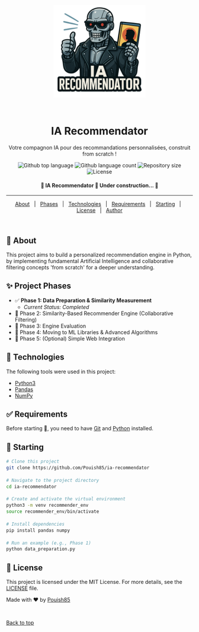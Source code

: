<div align="center" id="top"> 
  <img src="./asset/img/logo.png" alt="IA Recommendator" style="width: 250px" />

  &#xa0;
</div>

<h1 align="center">IA Recommendator</h1>
<p align="center">Votre compagnon IA pour des recommandations personnalisées, construit from scratch !</p>

<p align="center">
  <img alt="Github top language" src="https://img.shields.io/github/languages/top/Pouish85/ia-recommendator?color=56BEB8">

  <img alt="Github language count" src="https://img.shields.io/github/languages/count/Pouish85/ia-recommendator?color=56BEB8">

  <img alt="Repository size" src="https://img.shields.io/github/repo-size/Pouish85/ia-recommendator?color=56BEB8">

  <img alt="License" src="https://img.shields.io/github/license/Pouish85/ia-recommendator?color=56BEB8">

  <!-- <img alt="Github issues" src="https://img.shields.io/github/issues/Pouish85/ia-recommendator?color=56BEB8" /> -->

  <!-- <img alt="Github forks" src="https://img.shields.io/github/forks/Pouish85/ia-recommendator?color=56BEB8" /> -->

  <!-- <img alt="Github stars" src="https://img.shields.io/github/stars/Pouish85/ia-recommendator?color=56BEB8" /> -->
</p>

<!-- Status -->

<h4 align="center"> 
	🚧  IA Recommendator 🚀 Under construction...  🚧
</h4> 

<hr>

<p align="center">
  <a href="#dart-about">About</a> &#xa0; | &#xa0; 
  <a href="#sparkles-features">Phases</a> &#xa0; | &#xa0;
  <a href="#rocket-technologies">Technologies</a> &#xa0; | &#xa0;
  <a href="#white_check_mark-requirements">Requirements</a> &#xa0; | &#xa0;
  <a href="#checkered_flag-starting">Starting</a> &#xa0; | &#xa0;
  <a href="#memo-license">License</a> &#xa0; | &#xa0;
  <a href="https://github.com/Pouish85" target="_blank">Author</a>
</p>

<br>

## :dart: About ##

This project aims to build a personalized recommendation engine in Python, by implementing fundamental Artificial Intelligence and collaborative filtering concepts 'from scratch' for a deeper understanding.

## :sparkles: Project Phases ##

* :white_check_mark: **Phase 1: Data Preparation & Similarity Measurement**
    * _Current Status: Completed_
* :black_square_button: Phase 2: Similarity-Based Recommender Engine (Collaborative Filtering)
* :black_square_button: Phase 3: Engine Evaluation
* :black_square_button: Phase 4: Moving to ML Libraries & Advanced Algorithms
* :black_square_button: Phase 5: (Optional) Simple Web Integration

## :rocket: Technologies ##

The following tools were used in this project:

- [Python3](https://www.python.org/)
- [Pandas](https://pandas.pydata.org/)
- [NumPy](https://numpy.org/)

## :white_check_mark: Requirements ##

Before starting :checkered_flag:, you need to have [Git](https://git-scm.com) and [Python](https://www.python.org/) installed.

## :checkered_flag: Starting ##

```bash
# Clone this project
git clone https://github.com/Pouish85/ia-recommendator

# Navigate to the project directory
cd ia-recommendator

# Create and activate the virtual environment
python3 -m venv recommender_env
source recommender_env/bin/activate

# Install dependencies
pip install pandas numpy

# Run an example (e.g., Phase 1)
python data_preparation.py
```

## :memo: License ##

This project is licensed under the MIT License. For more details, see the [LICENSE](LICENSE.md) file.


Made with :heart: by <a href="https://github.com/Pouish85" target="_blank">Pouish85</a>

&#xa0;

<a href="#top">Back to top</a>
